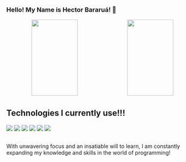 ### Hello! My Name is Hector Bararuá! 👋


<div align="center">
  <img width="49%" height="200px" src="https://github-readme-stats.vercel.app/api?username=hectorbararua&show_icons=true&count_private=true&hide_border=true&title_color=00bfbf&icon_color=00bfbf&text_color=00bfbf&bg_color=0d1117" /> 
  <img width="49%" height="200px" src="https://github-readme-stats.vercel.app/api/top-langs/?username=hectorbararua&layout=compact&langs_count=6&hide_border=true&title_color=00bfbf&text_color=00bfbf&bg_color=0d1117" />
</div>



## Technologies I currently use!!!

<div>
  
<img align="center" src="https://img.shields.io/badge/React.js-1572B6?style=for-the-badge" />
  
<img align="center" src="https://img.shields.io/badge/JavaScript-323330?style=for-the-badge&logo=javascript&logoColor=F7DF1Ek%22%3E" />
  
<img align="center" src="https://img.shields.io/badge/Node.js-43853D?style=for-the-badge&logo=node.js&logoColor=white%22%3E" />
  
<img align="center" src="https://img.shields.io/badge/Express.js-404D59?style=for-the-badge%22%3E" />

<img align="center" src="https://img.shields.io/badge/MySQL-00000F?style=for-the-badge&logo=mysql&logoColor=white%22%3E" />

<img align="center" src="https://img.shields.io/badge/MongoDB-4EA94B?style=for-the-badge&logo=mongodb&logoColor=white%22%3E" />

</div>
<br>

<p>With unwavering focus and an insatiable will to learn, I am constantly expanding my knowledge and skills in the world of programming!</p>
